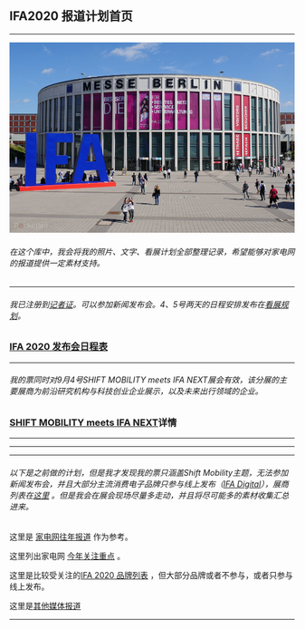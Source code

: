 ##  IFA2020 报道计划首页
---
[![首页图.jpg](https://github.com/Jeremiah-Y/IFA2020/blob/master/IFA%202020%20%E6%8A%A5%E9%81%93%E8%AE%A1%E5%88%92/img/%E9%A6%96%E9%A1%B5%E5%9B%BE.jpg)](https://www.ifa-berlin.com/)

 ###### _在这个库中，我会将我的照片、文字、看展计划全部整理记录，希望能够对家电网的报道提供一定素材支持。_
 
---

 ###### _我已注册到[记者证](https://github.com/Jeremiah-Y/IFA2020/blob/master/IFA%202020%20%E6%8A%A5%E9%81%93%E8%AE%A1%E5%88%92/Press%20certificate/JYU_IFA_2020_Presseticket_bitte_ausdrucken.pdf)。可以参加新闻发布会。4、5号两天的日程安排发布在[看展规划](https://github.com/Jeremiah-Y/IFA2020/blob/master/IFA%202020%20%E6%8A%A5%E9%81%93%E8%AE%A1%E5%88%92/7%20IFA%20%E7%9C%8B%E5%B1%95%E6%97%A5%E7%A8%8B%E8%A7%84%E5%88%92.md)。_
 
 ### [IFA 2020 发布会日程表](https://github.com/Jeremiah-Y/IFA2020/blob/master/IFA%202020%20%E6%8A%A5%E9%81%93%E8%AE%A1%E5%88%92/3%20IFA%202020%20%E6%97%A5%E7%A8%8B%E8%A1%A8.md)
 

---

###### _我的票同时对9月4号SHIFT MOBILITY meets IFA NEXT展会有效，该分展的主要展商为前沿研究机构与科技创业企业展示，以及未来出行领域的企业。_



###  [SHIFT MOBILITY meets IFA NEXT](https://github.com/Jeremiah-Y/IFA2020/blob/master/IFA%202020%20%E6%8A%A5%E9%81%93%E8%AE%A1%E5%88%92/5%20SHIFT%20MOBILITY.md)详情
 
 
---
---
---
###### _以下是之前做的计划，但是我才发现我的票只涵盖Shift Mobility主题，无法参加新闻发布会，并且大部分主流消费电子品牌只参与线上发布（[IFA Digital](https://xtended.ifa-berlin.com/)），展商列表在[这里](https://github.com/Jeremiah-Y/IFA2020/blob/master/IFA%202020%20%E6%8A%A5%E9%81%93%E8%AE%A1%E5%88%92/list%20of%20exhibitors/List-of-Exhibitors.pdf) 。但是我会在展会现场尽量多走动，并且将尽可能多的素材收集汇总进来。_



这里是 [家电网往年报道](https://github.com/Jeremiah-Y/IFA2020/blob/master/IFA%202020%20%E6%8A%A5%E9%81%93%E8%AE%A1%E5%88%92/1%20%E5%AE%B6%E7%94%B5%E7%BD%91%E5%BE%80%E5%B9%B4%E6%8A%A5%E9%81%93.md) 作为参考。

这里列出家电网 [今年关注重点](https://github.com/Jeremiah-Y/IFA2020/blob/master/IFA%202020%20%E6%8A%A5%E9%81%93%E8%AE%A1%E5%88%92/2%20%E5%AE%B6%E7%94%B5%E7%BD%91%E4%BB%8A%E5%B9%B4%E6%8A%A5%E9%81%93%E9%87%8D%E7%82%B9.md) 。
 
这里是比较受关注的[IFA 2020 品牌列表](https://github.com/Jeremiah-Y/IFA2020/blob/master/IFA%202020%20%E6%8A%A5%E9%81%93%E8%AE%A1%E5%88%92/4%20IFA%202020%20%E5%93%81%E7%89%8C%E5%88%97%E8%A1%A8.md) ，但大部分品牌或者不参与，或者只参与线上发布。
 
 这里是[其他媒体报道](https://github.com/Jeremiah-Y/IFA2020/blob/master/IFA%202020%20%E6%8A%A5%E9%81%93%E8%AE%A1%E5%88%92/6%20%E5%85%B6%E4%BB%96%E5%AA%92%E4%BD%93%E6%8A%A5%E9%81%93.md)
 
 ---

 